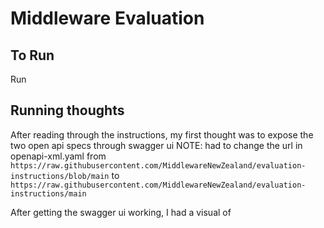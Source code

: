# Middleware Evaluation

## To Run

Run

## Running thoughts

After reading through the instructions, my first thought was to expose the two open api specs through swagger ui
NOTE: had to change the url in openapi-xml.yaml from
`https://raw.githubusercontent.com/MiddlewareNewZealand/evaluation-instructions/blob/main`
to
`https://raw.githubusercontent.com/MiddlewareNewZealand/evaluation-instructions/main`

After getting the swagger ui working, I had a visual of
